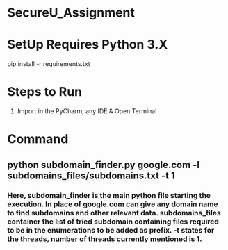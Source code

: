 # SecureU_Assignment

# SetUp Requires Python 3.X

pip install -r requirements.txt

# Steps to Run

1. Import in the PyCharm, any IDE & Open Terminal

# Command

## python subdomain_finder.py google.com -l subdomains_files/subdomains.txt -t 1

### Here, subdomain_finder is the main python file starting the execution. In place of google.com can give any domain name to find subdomains and other relevant data. subdomains_files container the list of tried subdomain containing files required to be in the enumerations to be added as prefix. -t states for the threads, number of threads currently mentioned is 1.
###
